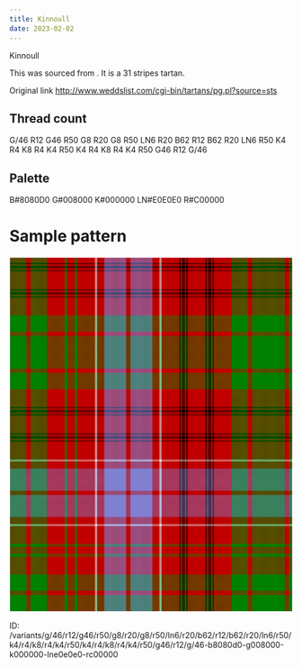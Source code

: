 ```yaml
---
title: Kinnoull
date: 2023-02-02
---
```

Kinnoull

This was sourced from <no value>.  It is a 31 stripes tartan.

Original link http://www.weddslist.com/cgi-bin/tartans/pg.pl?source=sts

## Thread count
G/46 R12 G46 R50 G8 R20 G8 R50 LN6 R20 B62 R12 B62 R20 LN6 R50 K4 R4 K8 R4 K4 R50 K4 R4 K8 R4 K4 R50 G46 R12 G/46

## Palette
B#8080D0 G#008000 K#000000 LN#E0E0E0 R#C00000

# Sample pattern

![Tartan detail](tartan.png "G/46 R12 G46 R50 G8 R20 G8 R50 LN6 R20 B62 R12 B62 R20 LN6 R50 K4 R4 K8 R4 K4 R50 K4 R4 K8 R4 K4 R50 G46 R12 G/46 tartan")

ID: /variants/g/46/r12/g46/r50/g8/r20/g8/r50/ln6/r20/b62/r12/b62/r20/ln6/r50/k4/r4/k8/r4/k4/r50/k4/r4/k8/r4/k4/r50/g46/r12/g/46-b8080d0-g008000-k000000-lne0e0e0-rc00000